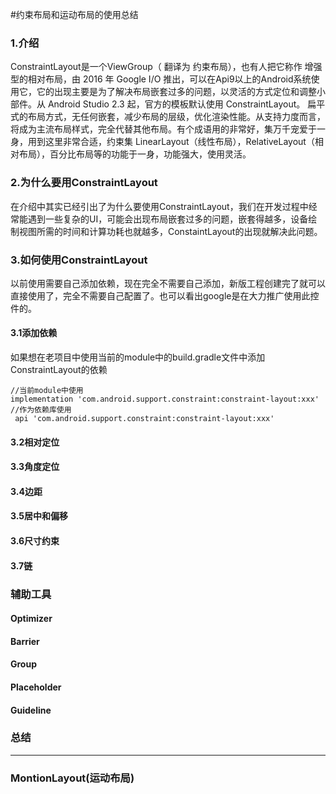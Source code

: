 #约束布局和运动布局的使用总结

### 1.介绍

ConstraintLayout是一个ViewGroup（ 翻译为 约束布局），也有人把它称作 增强型的相对布局，由 2016 年 Google I/O 推出，可以在Api9以上的Android系统使用它，它的出现主要是为了解决布局嵌套过多的问题，以灵活的方式定位和调整小部件。从 Android Studio 2.3 起，官方的模板默认使用 ConstraintLayout。
扁平式的布局方式，无任何嵌套，减少布局的层级，优化渲染性能。从支持力度而言，将成为主流布局样式，完全代替其他布局。有个成语用的非常好，集万千宠爱于一身，用到这里非常合适，约束集 LinearLayout（线性布局），RelativeLayout（相对布局），百分比布局等的功能于一身，功能强大，使用灵活。

### 2.为什么要用ConstraintLayout

在介绍中其实已经引出了为什么要使用ConstraintLayout，我们在开发过程中经常能遇到一些复杂的UI，可能会出现布局嵌套过多的问题，嵌套得越多，设备绘制视图所需的时间和计算功耗也就越多，ConstaintLayout的出现就解决此问题。

### 3.如何使用ConstraintLayout

以前使用需要自己添加依赖，现在完全不需要自己添加，新版工程创建完了就可以直接使用了，完全不需要自己配置了。也可以看出google是在大力推广使用此控件的。

#### 3.1添加依赖
 
 如果想在老项目中使用当前的module中的build.gradle文件中添加ConstraintLayout的依赖
 ```
 //当前module中使用
 implementation 'com.android.support.constraint:constraint-layout:xxx'
 //作为依赖库使用
  api 'com.android.support.constraint:constraint-layout:xxx'
 ```

#### 3.2相对定位

#### 3.3角度定位

#### 3.4边距

#### 3.5居中和偏移

#### 3.6尺寸约束

#### 3.7链

### 辅助工具

#### Optimizer

#### Barrier

#### Group

#### Placeholder

#### Guideline

### 总结

----

### MontionLayout(运动布局)
